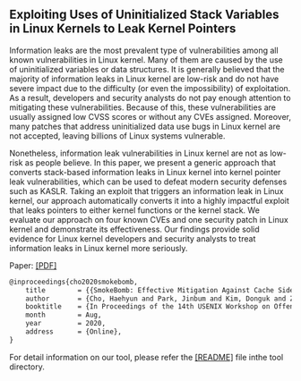 ## Exploiting Uses of Uninitialized Stack Variables in Linux Kernels to Leak Kernel Pointers

Information leaks are the most prevalent type of vulnerabilities among all known vulnerabilities in Linux kernel.
Many of them are caused by the use of uninitialized variables or data structures.
It is generally believed that the majority of information leaks in Linux kernel are low-risk and do not have severe impact due to the difficulty (or even the impossibility) of exploitation.
As a result, developers and security analysts do not pay enough attention to mitigating these vulnerabilities.
Because of this, these vulnerabilities are usually assigned low CVSS scores or without any CVEs assigned.
Moreover, many patches that address uninitialized data use bugs in Linux kernel are not accepted, leaving billions of Linux systems vulnerable.

Nonetheless, information leak vulnerabilities in Linux kernel are not as low-risk as people believe.
In this paper, we present a generic approach that converts stack-based information leaks in Linux kernel into kernel pointer leak vulnerabilities, which can be used to defeat modern security defenses such as KASLR.
Taking an exploit that triggers an information leak in Linux kernel, our approach automatically converts it into a highly impactful exploit that leaks pointers to either kernel functions or the kernel stack.
We evaluate our approach on four known CVEs and one security patch in Linux kernel and demonstrate its effectiveness.
Our findings provide solid evidence for Linux kernel developers and security analysts to treat information leaks in Linux kernel more seriously.

Paper: [[PDF]](https://haehyun.github.io/papers/leak-kptr-woot20.pdf)

``` tex
@inproceedings{cho2020smokebomb,
	title        = {{SmokeBomb: Effective Mitigation Against Cache Side-channel Attacks on the ARM Architecture}},
	author       = {Cho, Haehyun and Park, Jinbum and Kim, Donguk and Zhao, Ziming and Shoshitaishvili, Yan and Doup{\'e}, Adam and Ahn, Gail-Joon},
	booktitle    = {In Proceedings of the 14th USENIX Workshop on Offensive Technologies (WOOT)},
	month        = Aug,
	year         = 2020,
	address      = {Online},
}
```

For detail information on our tool, please refer the [[README]](https://github.com/sefcom/leak-kptr/blob/master/tool/README.md) file inthe tool directory.
